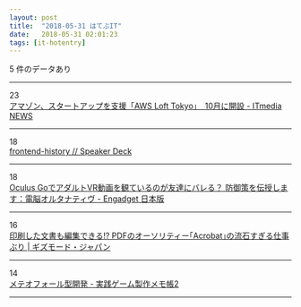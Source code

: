 ```yaml
---
layout: post
title:  "2018-05-31 はてぶIT"
date:   2018-05-31 02:01:23
tags: [it-hotentry]
---
```

5 件のデータあり

<hr><div class="row">
<div class="col-1"><span class="badge badge-pill badge-success h2">23</span></div>
<div class="col-11"><a href='http://www.itmedia.co.jp/news/articles/1805/30/news087.html' target='_blank'>アマゾン、スタートアップを支援「AWS Loft Tokyo」　10月に開設 - ITmedia NEWS</a></div>
</div>
<hr>
<div class="row">
<div class="col-1"><span class="badge badge-pill badge-success h2">18</span></div>
<div class="col-11"><a href='https://speakerdeck.com/terrierscript/frontend-history' target='_blank'>frontend-history // Speaker Deck</a></div>
</div>
<hr>
<div class="row">
<div class="col-1"><span class="badge badge-pill badge-success h2">18</span></div>
<div class="col-11"><a href='https://japanese.engadget.com/2018/05/29/oculus-go-vr/' target='_blank'>Oculus GoでアダルトVR動画を観ているのが友達にバレる？ 防御策を伝授します：電脳オルタナティヴ - Engadget 日本版</a></div>
</div>
<hr>
<div class="row">
<div class="col-1"><span class="badge badge-pill badge-success h2">16</span></div>
<div class="col-11"><a href='https://www.gizmodo.jp/2018/05/adobe-acrobat.html' target='_blank'>印刷した文書も編集できる!? PDFのオーソリティー｢Acrobat｣の流石すぎる仕事ぶり | ギズモード・ジャパン</a></div>
</div>
<hr>
<div class="row">
<div class="col-1"><span class="badge badge-pill badge-success h2">14</span></div>
<div class="col-11"><a href='http://eiki.hatenablog.jp/entry/meteo_fall' target='_blank'>メテオフォール型開発 - 実践ゲーム製作メモ帳2</a></div>
</div>
<hr>
